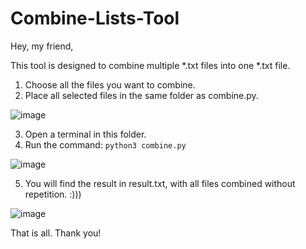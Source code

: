 # Combine-Lists-Tool

Hey, my friend,

This tool is designed to combine multiple *.txt files into one *.txt file.

1. Choose all the files you want to combine.
2. Place all selected files in the same folder as combine.py.

![image](https://github.com/fsn4k3/Combine-Lists/assets/70797855/889c3624-9644-4c6e-9efa-44eac084c84e)

3. Open a terminal in this folder.
4. Run the command: `python3 combine.py`

![image](https://github.com/fsn4k3/Combine-Lists/assets/70797855/d15c672e-0214-466b-a270-57e4cc9ac0ac)

5. You will find the result in result.txt, with all files combined without repetition. :)))

![image](https://github.com/fsn4k3/Combine-Lists/assets/70797855/ab363966-e5ce-40e6-b7c3-e55fb91d888a)


That is all. Thank you!
